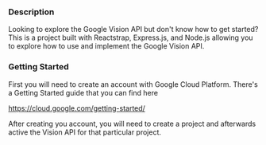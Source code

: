 ### Description
Looking to explore the Google Vision API but don't know how to get started? This is a project built with Reactstrap, Express.js, and Node.js allowing you to explore how to use and implement the Google Vision API.

### Getting Started 
First you will need to create an account with Google Cloud Platform. There's a Getting Started guide that you can find here

https://cloud.google.com/getting-started/

After creating you account, you will need to create a project and afterwards active the Vision API for that particular project. 
